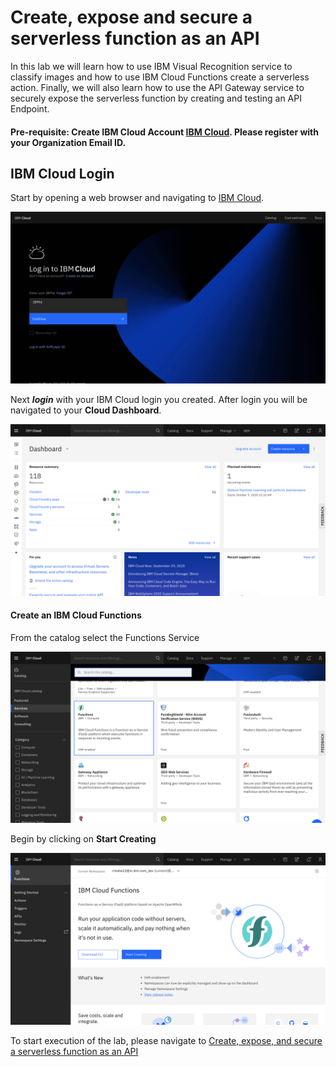 # Create, expose and secure a serverless function as an API

In this lab we will learn how to use IBM Visual Recognition service to classify images and how to use IBM Cloud Functions create a serverless action. Finally, we will also learn how to use the API Gateway service to securely expose the serverless function by creating and testing an API Endpoint.

#### Pre-requisite: Create IBM Cloud Account [IBM Cloud](https://cloud.ibm.com/registration). Please register with your Organization Email ID.

## IBM Cloud Login

Start by opening a web browser and navigating to [IBM Cloud](https://cloud.ibm.com/).

![Cloud Login](images/Cloudlogin.png)

Next **_login_** with your IBM Cloud login you created. After login you will be navigated to your **Cloud Dashboard**.

![IBM Cloud Dashboard](images/Landingpage.png)

#### Create an IBM Cloud Functions

From the catalog select the Functions Service

![IBM Cloud Dashboard](images/Functions.png)

Begin by clicking on **Start Creating**

![IBM Cloud Dashboard](images/FuncLandpage.png)

To start execution of the lab, please navigate to [Create, expose, and secure a serverless function as an API](https://developer.ibm.com/tutorials/create-expose-secure-serverless-functions-using-ibm-api-gateways-vr/)
